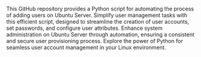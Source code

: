 This GitHub repository provides a Python script for automating the process of adding users on Ubuntu Server. Simplify user management tasks with this efficient script, designed to streamline the creation of user accounts, set passwords, and configure user attributes. Enhance system administration on Ubuntu Server through automation, ensuring a consistent and secure user provisioning process. Explore the power of Python for seamless user account management in your Linux environment.

